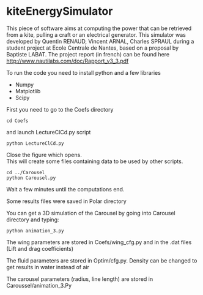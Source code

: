 kiteEnergySimulator
===================

This piece of software aims at computing the power that can be retrieved from a kite, pulling a craft or an electrical generator. This simulator was developed by Quentin RENAUD, Vincent ARNAL, Charles SPRAUL during a student project at Ecole Centrale de Nantes, based on a proposal by Baptiste LABAT. The project report (in french) can be found here http://www.nautilabs.com/doc/Rapport_v3_3.pdf

To run the code you need to install python and a few libraries  
- Numpy  
- Matplotlib  
- Scipy  

First you need to go to the Coefs directory
```
cd Coefs
```

and launch LectureClCd.py script  
```
python LectureClCd.py  
```
Close the figure which opens.  
This will create some files containing data to be used by other scripts.  
```
cd ../Carousel  
python Carousel.py  
```
Wait a few minutes until the computations end.

Some results files were saved in Polar directory

You can get a 3D simulation of the Carousel by going into Carousel directory and typing:  
```
python animation_3.py
```

The wing parameters are stored in Coefs/wing_cfg.py and in the .dat files (Lift and drag coefficients)

The fluid parameters are stored in Optim/cfg.py. Density can be changed to get results in water instead of air

The carousel parameters (radius, line length) are stored in Caroussel/animation_3.Py
